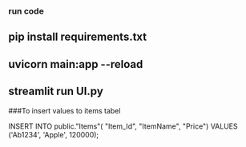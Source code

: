 ### run code 

## pip install requirements.txt

## uvicorn main:app --reload

## streamlit run UI.py


###To insert values to items tabel

INSERT INTO public."Items"(
	"Item_Id", "ItemName", "Price")
	VALUES ('Ab1234', 'Apple', 120000);
